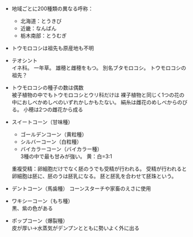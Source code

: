 - 地域ごとに200種類の異なる呼称：
    - 北海道：とうきび
    - 近畿：なんばん
    - 栃木南部：とうむぎ

- トウモロコシは祖先も原産地も不明

- テオシント  
イネ科。
一年草。
雄穂と雌穂をもつ。
別名ブタモロコシ。
トウモロコシの祖先？

- トウモロコシの種子の数は偶数  
被子植物の中でもトウモロコシとウリ科だけは
裸子植物と同じく1つの花の中におしべかめしべのいずれかしかもたない。
絹糸は雌花のめしべからのびる。
小穂は2つの雌花から成る

- スイートコーン（甘味種）
    - ゴールデンコーン（黄粒種）
    - シルバーコーン（白粒種）
    - バイカラーコーン（バイカラー種）  
    3種の中で最も甘みが強い。
    黄：白=3:1
    
    重複受精：卵細胞だけでなく胚のうでも受精が行われる。
    受精が行われると卵細胞は胚に、胚のうは胚乳になる。
    胚と胚乳を合わせて胚珠という。

- デントコーン（馬歯種） 
コーンスターチや家畜のえさに使用 
- ワキシーコーン（もち種）  
黒、紫の色がある
- ポップコーン（爆裂種）  
皮が厚い→水蒸気がデンプンとともに勢いよく外に出る